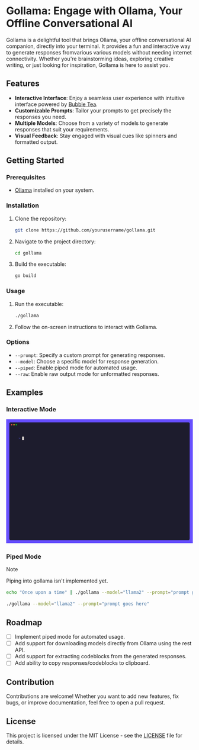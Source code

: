 # Gollama: Engage with Ollama, Your Offline Conversational AI

Gollama is a delightful tool that brings Ollama,
your offline conversational AI companion,
directly into your terminal.
It provides a fun and interactive way to generate responses fromvarious
various models without needing internet connectivity.
Whether you're brainstorming ideas, exploring creative writing,
or just looking for inspiration, Gollama is here to assist you.

## Features

- **Interactive Interface**: Enjoy a seamless user experience with
  intuitive interface powered by [Bubble Tea](https://github.com/charmbracelet/bubbletea).
- **Customizable Prompts**:
  Tailor your prompts to get precisely the responses you need.
- **Multiple Models**:
  Choose from a variety of models to generate responses that suit your requirements.
- **Visual Feedback**:
  Stay engaged with visual cues like spinners and formatted output.

## Getting Started

### Prerequisites

- [Ollama](https://ollama.com/) installed on your system.

### Installation

1. Clone the repository:

   ```bash
   git clone https://github.com/yourusername/gollama.git
   ```

2. Navigate to the project directory:

   ```bash
   cd gollama
   ```

3. Build the executable:

   ```bash
   go build
   ```

### Usage

1. Run the executable:

   ```bash
   ./gollama
   ```

2. Follow the on-screen instructions to interact with Gollama.

### Options

- `--prompt`: Specify a custom prompt for generating responses.
- `--model`: Choose a specific model for response generation.
- `--piped`: Enable piped mode for automated usage.
- `--raw`: Enable raw output mode for unformatted responses.

## Examples

### Interactive Mode

![Interactive Mode](demo/gollama.gif)

### Piped Mode

> [!NOTE]
> Piping into gollama isn't implemented yet.

```bash
echo "Once upon a time" | ./gollama --model="llama2" --prompt="prompt goes here" --piped
```

```bash
./gollama --model="llama2" --prompt="prompt goes here"
```

## Roadmap

- [ ] Implement piped mode for automated usage.
- [ ] Add support for downloading models directly from Ollama using the rest API.
- [ ] Add support for extracting codeblocks from the generated responses.
- [ ] Add ability to copy responses/codeblocks to clipboard.

## Contribution

Contributions are welcome! Whether you want to add new features, fix bugs,
or improve documentation, feel free to open a pull request.

## License

This project is licensed under the MIT License -
see the [LICENSE](LICENSE) file for details.
